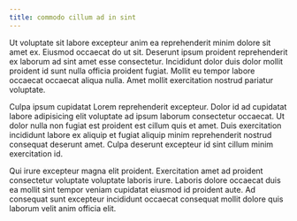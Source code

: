 ```yaml
---
title: commodo cillum ad in sint
---
```


Ut voluptate sit labore excepteur anim ea reprehenderit minim dolore sit amet ex. Eiusmod occaecat do ut sit. Deserunt ipsum proident reprehenderit ex laborum ad sint amet esse consectetur. Incididunt dolor duis dolor mollit proident id sunt nulla officia proident fugiat. Mollit eu tempor labore occaecat occaecat aliqua nulla. Amet mollit exercitation nostrud pariatur voluptate.

Culpa ipsum cupidatat Lorem reprehenderit excepteur. Dolor id ad cupidatat labore adipisicing elit voluptate ad ipsum laborum consectetur occaecat. Ut dolor nulla non fugiat est proident est cillum quis et amet. Duis exercitation incididunt labore ex aliquip et fugiat aliquip minim reprehenderit nostrud consequat deserunt amet. Culpa deserunt excepteur id sint cillum minim exercitation id.

Qui irure excepteur magna elit proident. Exercitation amet ad proident consectetur voluptate voluptate laboris irure. Laboris dolore occaecat duis ea mollit sint tempor veniam cupidatat eiusmod id proident aute. Ad consequat sunt excepteur incididunt occaecat consequat mollit dolore quis laborum velit anim officia elit.